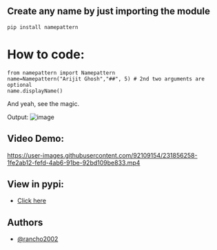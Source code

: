 ## Create any name by just importing the module

```
pip install namepattern
```

# How to code:
```
from namepattern import Namepattern
name=Namepattern("Arijit Ghosh","##", 5) # 2nd two arguments are optional
name.displayName()

```

And yeah, see the magic.

Output:
![image](https://user-images.githubusercontent.com/92109154/236415440-3c4b739d-867f-41e6-8f2c-acba044989ed.png)


## Video Demo:
https://user-images.githubusercontent.com/92109154/231856258-1fe2ab12-fefd-4ab6-91be-92bd109be833.mp4

## View in pypi:
* <a href="https://pypi.org/project/namepattern/">Click here</a>


## Authors

- [@rancho2002](https://www.github.com/rancho2002/)



